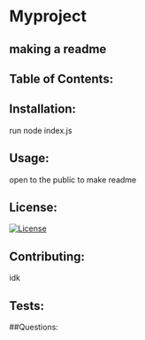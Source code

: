 
  
  # Myproject

  ## making a readme

  ## Table of Contents:

  ## Installation:

  run node index.js

  ## Usage:

  open to the public to make readme

  ## License:

  [![License](https://img.shields.io/badge/License-Apache_2.0-blue.svg)](https://opensource.org/licenses/Apache-2.0)

  ## Contributing:

  idk

  ## Tests:

  ##Questions:



